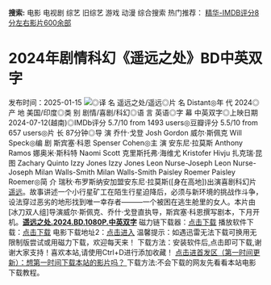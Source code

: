 **搜索:** 电影 电视剧 综艺 旧综艺 游戏 动漫 综合搜索 热门推荐： [精华-IMDB评分8分左右影片600余部](https://www.dytt8.com/html/gndy/jddy/20160320/50510.html)
# 2024年剧情科幻《遥远之处》BD中英双字
发布时间：2025-01-15 
![](https://img9.doubanio.com/view/photo/l_ratio_poster/public/p2914805947.jpg)◎译 名 遥远之处/遥远◎片 名 Distant◎年 代 2024◎产 地 美国/印度◎类 别 剧情/喜剧/科幻◎语 言 英语◎字 幕 中英双字◎上映日期 2024-07-12(越南)◎IMDb评分 5.7/10 from 1493 users◎豆瓣评分 5.5/10 from 657 users◎片 长 87分钟◎导 演 乔什·戈登 Josh Gordon 威尔·斯佩克 Will Speck◎编 剧 斯宾塞·科恩 Spenser Cohen◎主 演 安东尼·拉莫斯 Anthony Ramos 娜奥米·斯科特 Naomi Scott 克里斯托弗·海维尤 Kristofer Hivju 扎克瑞·昆图 Zachary Quinto Izzy Jones Izzy Jones Leon Nurse-Joseph Leon Nurse-Joseph Milan Walls-Smith Milan Walls-Smith Paisley Roemer Paisley Roemer◎简 介 瑞秋·布罗斯纳安加盟安东尼·拉莫斯([身在高地])出演喜剧科幻片[遥远](Distant，暂译)。故事讲述一个小行星矿工在陌生行星迫降后，必须与新环境的挑战作斗争，设法穿过恶劣的地形找到唯一幸存者———一个被困在逃生舱里的女人。本片由[冰刀双人组]导演威尔·斯佩克、乔什·戈登直执导，斯宾塞·科恩撰写剧本，下月开机。[**遥远之处.2024.BD.1080P.中英双字**](magnet:?xt=urn:btih:acb1ad6b1148ca58a804c71f2d97866dfb99fb26&dn=%e9%98%b3%e5%85%89%e7%94%b5%e5%bd%b1dygod.org.%e9%81%a5%e8%bf%9c%e4%b9%8b%e5%a4%84.2024.BD.1080P.%e4%b8%ad%e8%8b%b1%e5%8f%8c%e5%ad%97.mkv&tr=udp%3a%2f%2ftracker.opentrackr.org%3a1337%2fannounce&tr=udp%3a%2f%2fexodus.desync.com%3a6969%2fannounce) 磁力链下载器：[点击下载](https://dygod.org/js/bt.htm "qBittorrent") 播放软件下载：[点击下载](https://dygod.org/js/player.htm "PotPlayer") 电影下载地址2：[点击进入](https://dygod.org/ "阳光电影") 温馨提示：如遇迅雷无法下载可换用无限制版尝试或用磁力下载，欢迎每天来！  下载方法：安装软件后,点击即可下载,谢谢大家支持！喜欢本站,请使用Ctrl+D进行添加收藏！ [点击进首发区（第一时间更新）：想第一时间下载本站的影片吗？ ](https://www.ygdy8.net/)下载方法:不会下载的网友先看看本站电影下载教程。